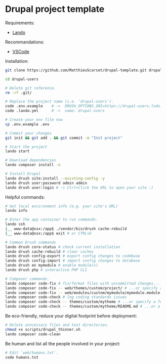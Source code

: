 # Drupal project template

Requirements:

- [Lando](https://docs.lando.dev/drupal/)


Recommandations:

- [VSCode](https://code.visualstudio.com/)

Installation:

```bash
git clone https://github.com/MatthieuScarset/drupal-template.git drupal-users

cd drupal-users

# Delete git reference.
rm -rf .git/

# Replace the project name (i.e. 'drupal-users').
code .env.example    # ->  DRUSH_OPTIONS_URI=https://drupal-users.lndo.site
code .lando.yml      # ->  name: drupal-users

# Create your env file now
cp .env.example .env

# Commit your changes
git init && git add . && git commit -m "Init project"

# Start the project
lando start

# Download dependencies
lando composer install -o

# Install Drupal
lando drush site:install --existing-config -y
lando drush user:password admin admin
lando drush user:login # -> Ctrl+Click the URL to open your site :)
```

Helpful commands:

```bash
# Get local environment info (e.g. your site's URL)
lando info

# Enter the app container to run commands.
lando ssh
|__ www-data@xxx:/app$ ./vendor/bin/drush cache-rebuild
|__ www-data@xxx:/app$ exit # or CTRL+D

# Common Drush commands
lando drush core-status # check current installation
lando drush cache-rebuild # clear caches
lando drush config-export # export config changes to codebase
lando drush config-import # import config changes to database
lando drush en mymodule # enable module(s)
lando drush php # interactive PHP CLI

# Composer commands.
lando composer code-fix # fix/format files with uncommitted changes...
lando composer code-fix -- web/themes/custom/project/ # ...or specify a folder
lando composer code-fix -- web/modules/custom/mymodule/mymodule.module # ...or a file
lando composer code-check # log coding standards issues
lando composer code-check -- themes/custom/mytheme # ...or specify a folder
lando composer code-check -- themes/custom/mytheme/README.md # ...or a file
```

Be eco-friendly, reduce your digital footprint before deployment:

```bash
# Delete unncessary files and test directories.
chmod +x scripts/drupal_thinner.sh
lando composer code-clean
```

Be human and list all the people involved in your project:

```bash
# Edit `web/humans.txt`.
code humans.txt
```
